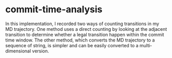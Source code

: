 # commit-time-analysis

In this implementation, I recorded two ways of counting transitions in my MD trajectory.
One method uses a direct counting by looking at the adjacent transition to determine whether a legal transition happen within the commit time window. The other method, which converts the MD trajectory to a sequence of string, is simpler and can be easily converted to a multi-dimensional version.
